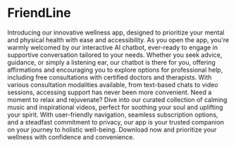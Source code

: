 # FriendLine

Introducing our innovative wellness app, designed to prioritize your mental and physical health with ease and accessibility. As you open the app, you're warmly welcomed by our interactive AI chatbot, ever-ready to engage in supportive conversation tailored to your needs. Whether you seek advice, guidance, or simply a listening ear, our chatbot is there for you, offering affirmations and encouraging you to explore options for professional help, including free consultations with certified doctors and therapists. With various consultation modalities available, from text-based chats to video sessions, accessing support has never been more convenient. Need a moment to relax and rejuvenate? Dive into our curated collection of calming music and inspirational videos, perfect for soothing your soul and uplifting your spirit. With user-friendly navigation, seamless subscription options, and a steadfast commitment to privacy, our app is your trusted companion on your journey to holistic well-being. Download now and prioritize your wellness with confidence and convenience.

